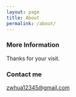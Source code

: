 ```yaml
---
layout: page
title: About
permalink: /about/
---
```



### More Information

Thanks for your visit.

### Contact me

[zwhua12345@gmail.com](zwhua12345@gmail.com)
